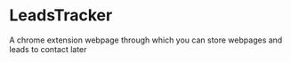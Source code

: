 # LeadsTracker
A chrome extension webpage through which you can store webpages and leads to contact later
